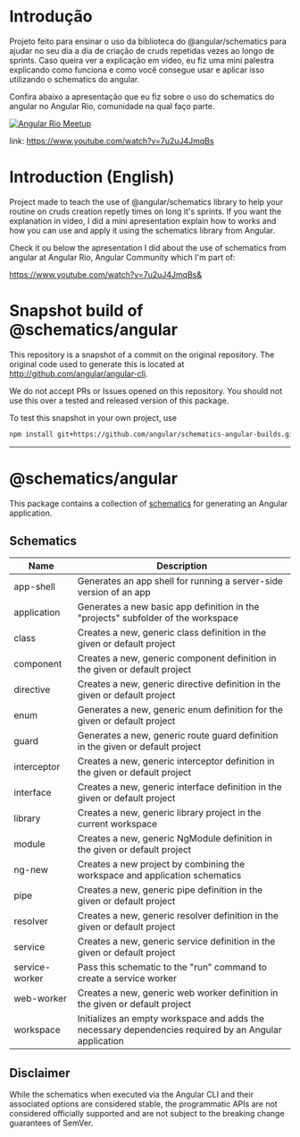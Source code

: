 # Introdução

Projeto feito para ensinar o uso da biblioteca do @angular/schematics para ajudar no seu dia a dia de criação de cruds repetidas vezes ao longo de sprints.
Caso queira ver a explicação em vídeo, eu fiz uma mini palestra explicando como funciona e como você consegue usar e aplicar isso utilizando o schematics do angular. 

Confira abaixo a apresentação que eu fiz sobre o uso do schematics do angular no Angular Rio, comunidade na qual faço parte. 

[![Angular Rio Meetup](https://img.youtube.com/vi/7u2uJ4JmqBs/0.jpg)](https://www.youtube.com/watch?v=7u2uJ4JmqBs)

link: https://www.youtube.com/watch?v=7u2uJ4JmqBs


# Introduction (English)

Project made to teach the use of @angular/schematics library to help your routine on cruds creation repetly times on long it's sprints.
If you want the explanation in video, I did a mini apresentation explain how to works and how you can use and apply it using the schematics library from Angular.

Check it ou below the apresentation I did about the use of schematics from angular at Angular Rio, Angular Community which I'm part of:

https://www.youtube.com/watch?v=7u2uJ4JmqBs&


# Snapshot build of @schematics/angular

This repository is a snapshot of a commit on the original repository. The original code used to
generate this is located at http://github.com/angular/angular-cli.

We do not accept PRs or Issues opened on this repository. You should not use this over a tested and
released version of this package.

To test this snapshot in your own project, use

```bash
npm install git+https://github.com/angular/schematics-angular-builds.git
```

----
# @schematics/angular

This package contains a collection of [schematics](/packages/angular_devkit/schematics/README.md)
for generating an Angular application.

## Schematics

| Name           | Description                                                                                           |
| -------------- | ----------------------------------------------------------------------------------------------------- |
| app-shell      | Generates an app shell for running a server-side version of an app                                    |
| application    | Generates a new basic app definition in the "projects" subfolder of the workspace                     |
| class          | Creates a new, generic class definition in the given or default project                               |
| component      | Creates a new, generic component definition in the given or default project                           |
| directive      | Creates a new, generic directive definition in the given or default project                           |
| enum           | Generates a new, generic enum definition for the given or default project                             |
| guard          | Generates a new, generic route guard definition in the given or default project                       |
| interceptor    | Creates a new, generic interceptor definition in the given or default project                         |
| interface      | Creates a new, generic interface definition in the given or default project                           |
| library        | Creates a new, generic library project in the current workspace                                       |
| module         | Creates a new, generic NgModule definition in the given or default project                            |
| ng-new         | Creates a new project by combining the workspace and application schematics                           |
| pipe           | Creates a new, generic pipe definition in the given or default project                                |
| resolver       | Creates a new, generic resolver definition in the given or default project                            |
| service        | Creates a new, generic service definition in the given or default project                             |
| service-worker | Pass this schematic to the "run" command to create a service worker                                   |
| web-worker     | Creates a new, generic web worker definition in the given or default project                          |
| workspace      | Initializes an empty workspace and adds the necessary dependencies required by an Angular application |

## Disclaimer

While the schematics when executed via the Angular CLI and their associated options are considered stable, the programmatic APIs are not considered officially supported and are not subject to the breaking change guarantees of SemVer.
